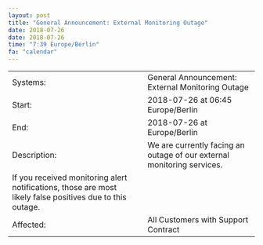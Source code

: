 ```yaml
---
layout: post
title: "General Announcement: External Monitoring Outage"
date: 2018-07-26
date: 2018-07-26
time: "7:39 Europe/Berlin"
fa: "calendar"
---
```


|                   |   |                                                                      |
|-------------------|---|----------------------------------------------------------------------|
| Systems:          |   | General Announcement: External Monitoring Outage|
| Start:            |   | 2018-07-26 at 06:45 Europe/Berlin |
| End:              |   | 2018-07-26 at  Europe/Berlin |
| Description:      |   | We are currently facing an outage of our external monitoring services.
If you received monitoring alert notifications, those are most likely false positives due to this outage.  |
| Affected:         |   | All Customers with Support Contract |